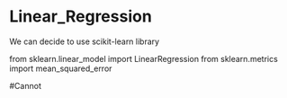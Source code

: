 # Linear_Regression
 We can decide to use scikit-learn library
 
 from sklearn.linear_model import LinearRegression
 from sklearn.metrics import mean_squared_error
 
 #Cannot
 
